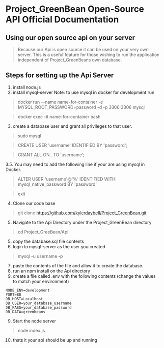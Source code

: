 # Project_GreenBean Open-Source API Official Documentation #
## Using our open source api on your server ##
> Because our Api is open source it can be used on your very own server. This is a useful feature for those wishing to run the application independent of Project_GreenBeans own database.

## Steps for setting up the Api Server ##
1. install node.js
2. install mysql-server
Note: to use mysql in docker for development run
> docker run --name name-for-container -e MYSQL_ROOT_PASSWORD=password -d -p 3306:3306 mysql

> docker exec -it name-for-container bash
3. create a database user and grant all privileges to that user. 
> sudo mysql

> CREATE USER 'username' IDENTIFIED BY 'password';

> GRANT ALL ON *.* TO 'username';

3.5. You may need to add the following line if your are using mysql in Docker.
> ALTER USER 'username'@'%' IDENTIFIED WITH mysql_native_password BY 'password'

> exit

4. Clone our code base
>git clone https://github.com/kylerdaybell/Project_GreenBean.git
5. Navigate to the Api Directory under the Project_GreenBean directory 

> cd Project_GreeBean/Api

5. copy the database.sql file contents
6. login to mysql-server as the user you created

>mysql -u username -p

7. paste the contents of the file and allow it to create the database.
8. run an npm install on the Api directory
9. create a file called .env with the following contents (change the values to match your environment)
```
NODE_ENV=development
PORT=80
DB_HOST=Localhost
DB_USER=your_database_username
DB_PASS=your_database_password
DB_DATA=greenbeans
```

9. Start the node server 
> node index.js
10. thats it your api should be up and running



